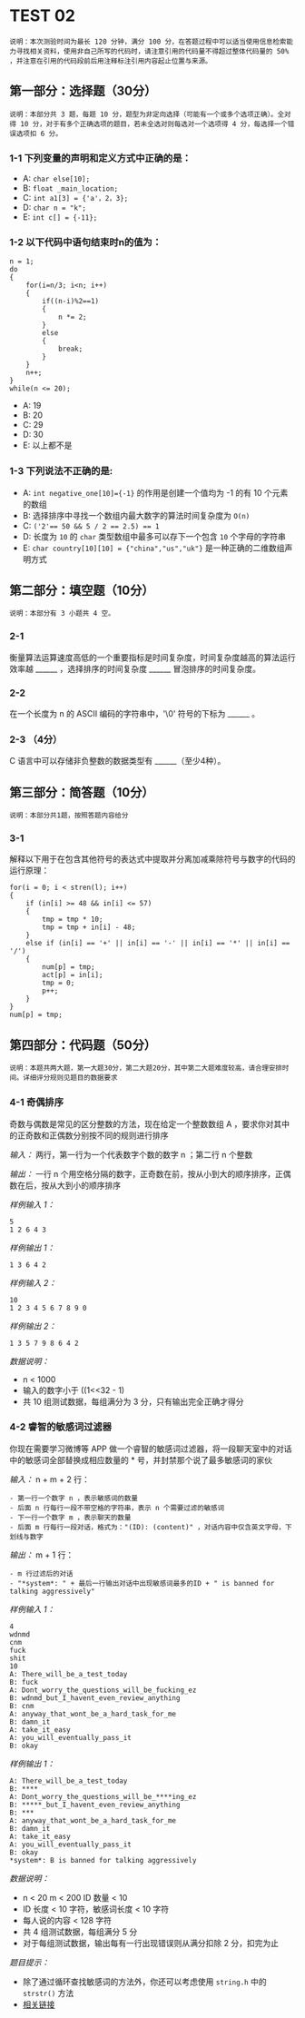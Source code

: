 # TEST 02

```
说明：本次测验时间为最长 120 分钟，满分 100 分，在答题过程中可以适当使用信息检索能力寻找相关资料，使用非自己所写的代码时，请注意引用的代码量不得超过整体代码量的 50% ，并注意在引用的代码段前后用注释标注引用内容起止位置与来源。
```

## 第一部分：选择题（30分）

```
说明：本部分共 3 题，每题 10 分，题型为非定向选择（可能有一个或多个选项正确）。全对得 10 分，对于有多个正确选项的题目，若未全选对则每选对一个选项得 4 分，每选择一个错误选项扣 6 分。
```

### 1-1 下列变量的声明和定义方式中正确的是：

- A: `char else[10];`
- B: `float _main_location;`
- C: `int a1[3] = {'a'，2，3};`
- D: `char n = "k";`
- E: `int c[] = {-11};`

### 1-2 以下代码中语句结束时n的值为：

```
n = 1;
do
{
    for(i=n/3; i<n; i++)
    {
        if((n-i)%2==1)
        {
            n *= 2;
        }
        else
        {
            break;
        }
    }
    n++;
}
while(n <= 20);
```

- A: 19
- B: 20
- C: 29
- D: 30
- E: 以上都不是

### 1-3 下列说法不正确的是:

- A: `int negative_one[10]={-1}` 的作用是创建一个值均为 -1 的有 10 个元素的数组
- B: 选择排序中寻找一个数组内最大数字的算法时间复杂度为 `O(n)`
- C: `('2'== 50 && 5 / 2 == 2.5) == 1`
- D: 长度为 `10` 的 `char` 类型数组中最多可以存下一个包含 `10` 个字母的字符串
- E: `char country[10][10] = {"china","us","uk"}` 是一种正确的二维数组声明方式

## 第二部分：填空题（10分）

```
说明：本部分有 3 小题共 4 空。
```

### 2-1

衡量算法运算速度高低的一个重要指标是时间复杂度，时间复杂度越高的算法运行效率越 ______ ，选择排序的时间复杂度 ______ 冒泡排序的时间复杂度。

### 2-2

在一个长度为 n 的 ASCII 编码的字符串中，'\0' 符号的下标为 ______ 。

### 2-3 （4分）

C 语言中可以存储非负整数的数据类型有 ______（至少4种）。

## 第三部分：简答题（10分）

```
说明：本部分共1题，按照答题内容给分
```

### 3-1

解释以下用于在包含其他符号的表达式中提取并分离加减乘除符号与数字的代码的运行原理：

```
for(i = 0; i < stren(l); i++)
{
    if (in[i] >= 48 && in[i] <= 57)
    {
        tmp = tmp * 10;
        tmp = tmp + in[i] - 48;
    }
    else if (in[i] == '+' || in[i] == '-' || in[i] == '*' || in[i] == '/')
    {
        num[p] = tmp;
        act[p] = in[i];
        tmp = 0;
        p++;
    }
}
num[p] = tmp;
```

## 第四部分：代码题（50分）

```
说明：本题共两大题，第一大题30分，第二大题20分，其中第二大题难度较高，请合理安排时间。详细评分规则见题目的数据要求
```

### 4-1 奇偶排序

奇数与偶数是常见的区分整数的方法，现在给定一个整数数组 A ，要求你对其中的正奇数和正偶数分别按不同的规则进行排序

*输入：* 两行，第一行为一个代表数字个数的数字 n ；第二行 n 个整数

*输出：* 一行 n 个用空格分隔的数字，正奇数在前，按从小到大的顺序排序，正偶数在后，按从大到小的顺序排序

*样例输入 1：*

```
5
1 2 6 4 3
```

*样例输出 1：*

```
1 3 6 4 2
```

*样例输入 2：*

```
10
1 2 3 4 5 6 7 8 9 0
```

*样例输出 2：*

```
1 3 5 7 9 8 6 4 2
```

*数据说明：*

- n < 1000
- 输入的数字小于 ((1<<32 - 1)
- 共 10 组测试数据，每组满分为 3 分，只有输出完全正确才得分

### 4-2 睿智的敏感词过滤器

你现在需要学习微博等 APP 做一个睿智的敏感词过滤器，将一段聊天室中的对话中的敏感词全部替换成相应数量的 * 号，并封禁那个说了最多敏感词的家伙

*输入：* n + m + 2 行：

    - 第一行一个数字 n ，表示敏感词的数量
    - 后面 n 行每行一段不带空格的字符串，表示 n 个需要过滤的敏感词
    - 下一行一个数字 m ，表示聊天的数量
    - 后面 m 行每行一段对话，格式为："(ID): (content)" ，对话内容中仅含英文字母，下划线与数字

*输出：* m + 1 行：

    - m 行过滤后的对话
    - "*system*: " + 最后一行输出对话中出现敏感词最多的ID + " is banned for talking aggressively"

*样例输入 1：*

```
4
wdnmd
cnm
fuck
shit
10
A: There_will_be_a_test_today
B: fuck
A: Dont_worry_the_questions_will_be_fucking_ez
B: wdnmd_but_I_havent_even_review_anything
B: cnm
A: anyway_that_wont_be_a_hard_task_for_me
B: damn_it
A: take_it_easy
A: you_will_eventually_pass_it
B: okay
```

*样例输出 1：*

```
A: There_will_be_a_test_today
B: ****
A: Dont_worry_the_questions_will_be_****ing_ez
B: *****_but_I_havent_even_review_anything
B: ***
A: anyway_that_wont_be_a_hard_task_for_me
B: damn_it
A: take_it_easy
A: you_will_eventually_pass_it
B: okay
*system*: B is banned for talking aggressively
```

*数据说明：*

- n < 20 m < 200 ID 数量 < 10
- ID 长度 < 10 字符，敏感词长度 < 10 字符
- 每人说的内容 < 128 字符
- 共 4 组测试数据，每组满分 5 分
- 对于每组测试数据，输出每有一行出现错误则从满分扣除 2 分，扣完为止

*题目提示：*

- 除了通过循环查找敏感词的方法外，你还可以考虑使用 `string.h` 中的 `strstr()` 方法
- [相关链接](https://www.runoob.com/cprogramming/c-function-strstr.html)
